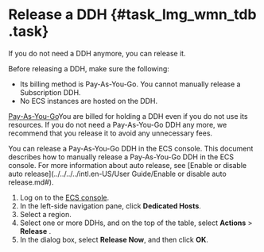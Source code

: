 # Release a DDH {#task_lmg_wmn_tdb .task}

If you do not need a DDH anymore, you can release it.

Before releasing a DDH, make sure the following:

-   Its billing method is Pay-As-You-Go. You cannot manually release a Subscription DDH.
-   No ECS instances are hosted on the DDH.

[Pay-As-You-Go](../../../../intl.en-US/Pricing/Pay-As-You-Go.md#)You are billed for holding a DDH even if you do not use its resources. If you do not need a Pay-As-You-Go DDH any more, we recommend that you release it to avoid any unnecessary fees.

You can release a Pay-As-You-Go DDH in the ECS console. This document describes how to manually release a Pay-As-You-Go DDH in the ECS console. For more information about auto release, see [Enable or disable auto release](../../../../intl.en-US/User Guide/Enable or disable auto release.md#).

1.   Log on to the [ECS console](https://ecs.console.aliyun.com/#/home). 
2.   In the left-side navigation pane, click **Dedicated Hosts**. 
3.   Select a region. 
4.   Select one or more DDHs, and on the top of the table, select **Actions** \> **Release** . 
5.   In the dialog box, select **Release Now**, and then click **OK**. 

